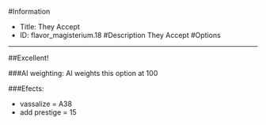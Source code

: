#Information
 - Title: They Accept
 - ID: flavor_magisterium.18
#Description
They Accept
#Options

___
##Excellent!

###AI weighting:
AI weights this option at 100


###Efects:<ul><li>vassalize = A38</li><li>add prestige = 15</li></ul>
